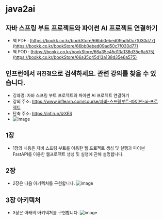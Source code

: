 # java2ai
## 자바 스프링 부트 프로젝트와 파이썬 AI 프로젝트 연결하기
* 책 PDF : [https://bookk.co.kr/bookStore/66bb0ebed09ad50c7f030d77](https://bookk.co.kr/bookStore/66bb0ebed09ad50c7f030d77)
* 책 POD : [https://bookk.co.kr/bookStore/66a35c45d13a138d35e6a575](https://bookk.co.kr/bookStore/66a35c45d13a138d35e6a575)

## 인프런에서 `허진경`으로 검색하세요. 관련 강의를 찾을 수 있습니다.
* 강좌명: 자바 스프링 부트 프로젝트와 파이썬 AI 프로젝트 연결하기
* 강의 주소: https://www.inflearn.com/course/자바-스프링부트-파이썬-ai-프로젝트
* 단축 주소: https://inf.run/izXES
* ![image](https://github.com/user-attachments/assets/5143ad00-6bb7-4a47-b41e-06dede60edfa)


## 1장
* 1장의 내용은 자바 스프링 부트를 이용한 웹 프로젝트 생성 및 실행과 파이썬 FastAPI를 이용한 웹프로젝트 생성 및 실행에 관해 설명합니다.

  
## 2장
* 2장은 다음 아키텍처를 구현합니다.
![image](https://github.com/user-attachments/assets/1e91caa0-cb99-4a73-80b4-e5b8ca52908e)



## 3장 아키텍처
* 3장은 아래의 아키텍처를 구현합니다.
![image](https://github.com/user-attachments/assets/8991ea8e-6f83-4e4d-b104-3ae3cec00d36)

  

